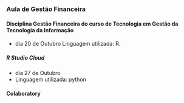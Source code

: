 ### Aula de Gestão Financeira

#### Disciplina  Gestão Financeira do curso de Tecnologia em Gestão da Tecnologia da Informação
- dia 20 de Outubro
Linguagem utilizada: R.

##### R Studio Cloud

- dia 27 de Outubro
- Linguagem utilizada: python
#### Colaboratory
